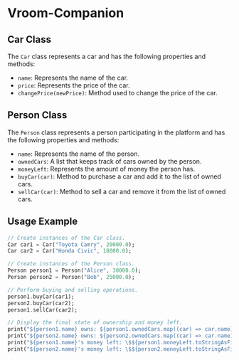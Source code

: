 # Vroom-Companion

## Car Class
The `Car` class represents a car and has the following properties and methods:
- `name`: Represents the name of the car.
- `price`: Represents the price of the car.
- `changePrice(newPrice)`: Method used to change the price of the car.

## Person Class
The `Person` class represents a person participating in the platform and has the following properties and methods:
- `name`: Represents the name of the person.
- `ownedCars`: A list that keeps track of cars owned by the person.
- `moneyLeft`: Represents the amount of money the person has.
- `buyCar(car)`: Method to purchase a car and add it to the list of owned cars.
- `sellCar(car)`: Method to sell a car and remove it from the list of owned cars.

## Usage Example
```dart
// Create instances of the Car class.
Car car1 = Car("Toyota Camry", 20000.0);
Car car2 = Car("Honda Civic", 18000.0);

// Create instances of the Person class.
Person person1 = Person("Alice", 30000.0);
Person person2 = Person("Bob", 25000.0);

// Perform buying and selling operations.
person1.buyCar(car1);
person2.buyCar(car2);
person1.sellCar(car2);

// Display the final state of ownership and money left.
print("${person1.name} owns: ${person1.ownedCars.map((car) => car.name).join(', ')}");
print("${person2.name} owns: ${person2.ownedCars.map((car) => car.name).join(', ')}");
print("${person1.name}'s money left: \$${person1.moneyLeft.toStringAsFixed(2)}");
print("${person2.name}'s money left: \$${person2.moneyLeft.toStringAsFixed(2)}");
